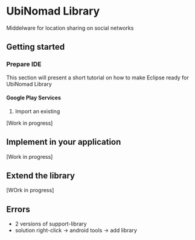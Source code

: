 UbiNomad Library
================

Middelware for location sharing on social networks



## Getting started

### Prepare IDE
This section will present a short tutorial on how to make Eclipse ready for UbiNomad Library

#### Google Play Services

1. Import an existing 

[Work in progress]


## Implement in your application

[Work in progress]


## Extend the library

[WOrk in progress]

## Errors
- 2 versions of support-library
- solution right-click -> android tools -> add library
